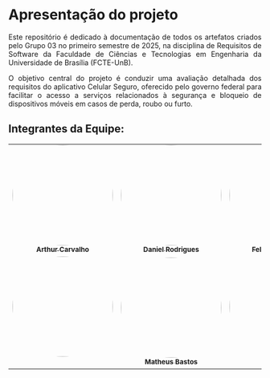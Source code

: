 
# Apresentação do projeto

<div style="text-align: justify;">
<p>
Este repositório é dedicado à documentação de todos os artefatos criados pelo Grupo 03 no primeiro semestre de 2025, na disciplina de Requisitos de Software da Faculdade de Ciências e Tecnologias em Engenharia da Universidade de Brasília (FCTE-UnB).

O objetivo central do projeto é conduzir uma avaliação detalhada dos requisitos do aplicativo Celular Seguro, oferecido pelo governo federal para facilitar o acesso a serviços relacionados à segurança e bloqueio de dispositivos móveis em casos de perda, roubo ou furto.
</p>
</div>

## Integrantes da Equipe:

<table>

<tr>
    <tr>
    <td align="center"><a href="https://github.com/FelipeFreire-gf"><img style="border-radius: 60%;" src="https://avatars.githubusercontent.com/u/170873899?v=4" width="200px;" alt=""/><br /><sub><b>Arthur Carvalho</b></sub></a><br />
    <td align="center"><a href="https://github.com/arthurvbl"><img style="border-radius: 60%;" src="https://avatars.githubusercontent.com/u/143727026?v=4" width="200px;" alt=""/><br /><sub><b>Daniel Rodrigues</b></sub></a><br />
    <td align="center"><a href="https://github.com/micaelnildoo"><img style="border-radius: 60%;" src="https://avatars.githubusercontent.com/u/62055315?v=4" width="200px;" alt=""/><br /><sub><b>Felipe das Neves</b></sub></a><br />
    <td align="center"><a href="https://github.com/vitorreix"><img style="border-radius: 60%;" src="https://avatars.githubusercontent.com/u/116119327?v=4" width="200px;" alt=""/><br /><sub><b>Gabriel Lima</b></sub></a><br />
    <td align="center"><a href="https://github.com/vitorreix"><img style="border-radius: 60%;" src="https://avatars.githubusercontent.com/u/105813929?v=4" width="200px;" alt=""/><br /><sub><b>Leonardo de Melo</b></sub></a><br />
    </tr>
    <tr>
    <td align="center"><a href="https://github.com/"><img style="border-radius: 60%;" src="https://avatars.githubusercontent.com/u/" width="200px;" alt=""/><br /><sub><b></b></sub></a><br />
    <td align="center"><a href="https://github.com/viktor485"><img style="border-radius: 60%;" src="https://avatars.githubusercontent.com/u/164573233?v=4" width="200px;" alt=""/><br /><sub><b>Matheus Bastos</b></sub></a><br />
     <td align="center"><a href="https://github.com/"><img style="border-radius: 60%;" src="https://avatars.githubusercontent.com/u/" width="200px;" alt=""/><br /><sub><b></b></sub></a><br />
    <td align="center"><a href="https://github.com/matheusfelix18"><img style="border-radius: 60%;" src="https://avatars.githubusercontent.com/u/118318004?v=4" width="200px;" alt=""/><br /><sub><b>Vitor Pereira</b></sub></a><br />
    <td align="center"><a href="https://github.com/"><img style="border-radius: 60%;" src="https://avatars.githubusercontent.com/u/" width="200px;" alt=""/><br /><sub><b></b></sub></a><br />
    </tr>
    <tr> 
</tr>

</table>



